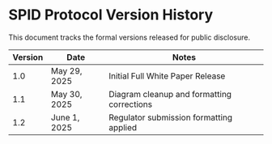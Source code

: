 # SPID Protocol Version History

This document tracks the formal versions released for public disclosure.

| Version | Date | Notes |
|---------|------|-------|
| 1.0 | May 29, 2025 | Initial Full White Paper Release |
| 1.1 | May 30, 2025 | Diagram cleanup and formatting corrections |
| 1.2 | June 1, 2025 | Regulator submission formatting applied |
